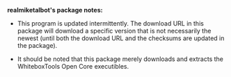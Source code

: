 ﻿**realmiketalbot's package notes:**

* This program is updated intermittently. The download URL in this package will download a specific version that is not necessarily the newest (until both the download URL and the checksums are updated in the package). 

* It should be noted that this package merely downloads and extracts the WhiteboxTools Open Core executibles.